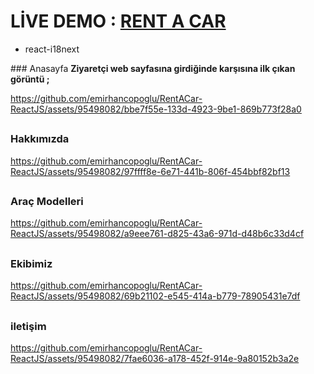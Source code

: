  <h1>LİVE DEMO : <a href="https://rentcarwithreact.netlify.app"> RENT A CAR</a></h1>

<ul>

<li>react-i18next</li>
  </ul>
 ### Anasayfa
<b>Ziyaretçi web sayfasına girdiğinde karşısına ilk çıkan görüntü ; </b>



https://github.com/emirhancopoglu/RentACar-ReactJS/assets/95498082/bbe7f55e-133d-4923-9be1-869b773f28a0


##
### Hakkımızda
https://github.com/emirhancopoglu/RentACar-ReactJS/assets/95498082/97ffff8e-6e71-441b-806f-454bbf82bf13

##
### Araç Modelleri
https://github.com/emirhancopoglu/RentACar-ReactJS/assets/95498082/a9eee761-d825-43a6-971d-d48b6c33d4cf


##
### Ekibimiz
https://github.com/emirhancopoglu/RentACar-ReactJS/assets/95498082/69b21102-e545-414a-b779-78905431e7df

##
### iletişim
https://github.com/emirhancopoglu/RentACar-ReactJS/assets/95498082/7fae6036-a178-452f-914e-9a80152b3a2e


